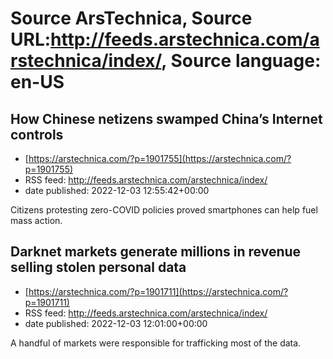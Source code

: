 # Source ArsTechnica, Source URL:http://feeds.arstechnica.com/arstechnica/index/, Source language: en-US

## How Chinese netizens swamped China’s Internet controls
 - [https://arstechnica.com/?p=1901755](https://arstechnica.com/?p=1901755)
 - RSS feed: http://feeds.arstechnica.com/arstechnica/index/
 - date published: 2022-12-03 12:55:42+00:00

Citizens protesting zero-COVID policies proved smartphones can help fuel mass action.

## Darknet markets generate millions in revenue selling stolen personal data
 - [https://arstechnica.com/?p=1901711](https://arstechnica.com/?p=1901711)
 - RSS feed: http://feeds.arstechnica.com/arstechnica/index/
 - date published: 2022-12-03 12:01:00+00:00

A handful of markets were responsible for trafficking most of the data.
